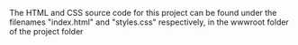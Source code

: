 The HTML and CSS source code for this project can be found under the filenames "index.html" and "styles.css" respectively, in the wwwroot folder of the project folder
